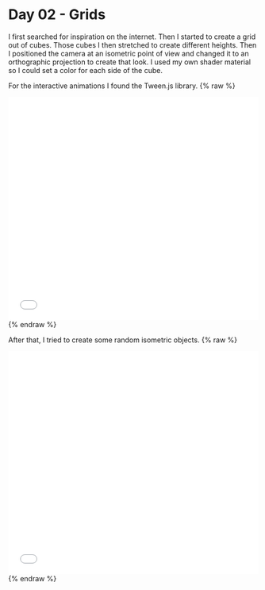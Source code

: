 # Day 02 - Grids

I first searched for inspiration on the internet. Then I started to create a grid out of cubes. Those cubes I then stretched to create different heights.
Then I positioned the camera at an isometric point of view and changed it to an orthographic projection to create that look.
I used my own shader material so I could set a color for each side of the cube.

For the interactive animations I found the Tween.js library.
{% raw %}
<iframe src="content/day02/isometric/index.html" width="100%" height="450" frameborder="no"></iframe> {% endraw %}


After that, I tried to create some random isometric objects.
{% raw %}
<iframe src="content/day02/iso_stature/index.html" width="100%" height="450" frameborder="no"></iframe> {% endraw %}